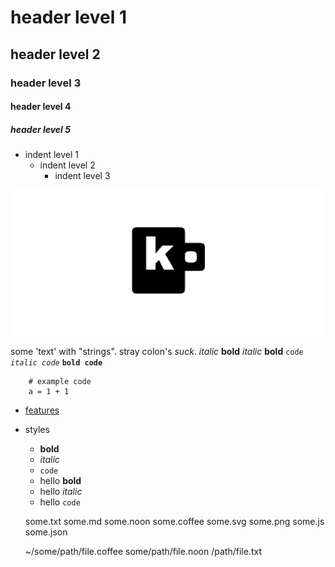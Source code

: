 <!--
00     00   0000000   00000000   000   000  0000000     0000000   000   000  000   000  
000   000  000   000  000   000  000  000   000   000  000   000  000 0 000  0000  000  
000000000  000000000  0000000    0000000    000   000  000   000  000000000  000 0 000  
000 0 000  000   000  000   000  000  000   000   000  000   000  000   000  000  0000  
000   000  000   000  000   000  000   000  0000000     0000000   00     00  000   000  
-->

# header level 1
## header level 2
### header level 3
#### header level 4
##### header level 5

- indent level 1
    - indent level 2
        - indent level 3

![ko](img/banner.png)

some 'text' with "strings". stray colon's *suck*.
*italic* **bold** *italic* **bold**
`code` *`italic code`* **`bold code`**

```coffee-script
    # example code
    a = 1 + 1
```

- [features](./features)
- styles
    - **bold**
    - *italic*
    - `code`
    - hello **bold**
    - hello *italic*
    - hello `code`

    some.txt some.md 
    some.noon some.coffee 
    some.svg some.png 
    some.js some.json
    
    ~/some/path/file.coffee
    some/path/file.noon
    /path/file.txt
    